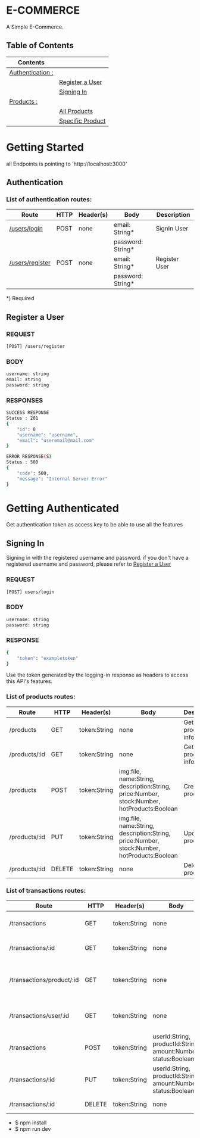 # E-COMMERCE

A Simple E-Commerce.

## Table of Contents

Contents||
-|-|
[Authentication :](#Authentication) |||
||[Register a User](#register-a-user) | 
||[Signing In](#Signing-In)|
[Products :](#Products)|
||[All Products](#register-a-user) | 
||[Specific Product](#Signing-In)|


# Getting Started
all Endpoints is pointing to 'http://localhost:3000'

## Authentication

### List of authentication routes:
Route | HTTP | Header(s) | Body | Description 
------------ | ------------- | ------------- | ------------- | ------------- 
[/users/login](#signing-in) | POST | none | email: String* | SignIn User
||||password: String*
[/users/register](#register-a-user)| POST | none | email: String* | Register User
||||password: String*

 *) Required


## Register a User
### REQUEST 

```sh
[POST] /users/register
```

### BODY
```sh
username: string
email: string
password: string
```

### RESPONSES
```sh
SUCCESS RESPONSE 
Status : 201 
{
    "id": 8
    "username": "username",
    "email": "useremail@mail.com"
}

ERROR RESPONSE(S)
Status : 500
{
    "code": 500,
    "message": "Internal Server Error"
}

```


# Getting Authenticated
Get authentication token as access key to be able to use all the features
## Signing In
Signing in with the registered username and password.
if you don't have a registered username and password, please refer to  [Register a User](#register-a-user)
### REQUEST 

```sh
[POST] users/login
```

### BODY
```sh
username: string
password: string
```

### RESPONSE
```sh
{
    "token": "exampletoken"
}
```


Use the token generated by the logging-in response as headers to access this API's features.




### List of products routes:
Route | HTTP | Header(s) | Body | Description 
------------ | ------------- | ------------- | ------------- | ------------- 
/products | GET | token:String | none | Get list of products info 
/products/:id | GET | token:String | none | Get a product info
/products | POST | token:String | img:file, name:String, description:String, price:Number, stock:Number, hotProducts:Boolean | Create a product
/products/:id | PUT | token:String | img:file, name:String, description:String, price:Number, stock:Number, hotProducts:Boolean | Update a product
/products/:id | DELETE | token:String | none | Delete a product

### List of transactions routes:
Route | HTTP | Header(s) | Body | Description 
------------ | ------------- | ------------- | ------------- | ------------- 
/transactions | GET | token:String | none | Get list of transactions info 
/transactions/:id | GET | token:String | none | Get a transaction info
/transactions/product/:id | GET | token:String | none | Get a transaction info search by productId
/transactions/user/:id | GET | token:String | none | Get a transaction info search by userId
/transactions | POST | token:String | userId:String, productId:String, amount:Number, status:Boolean | Create a product
/transactions/:id | PUT | token:String | userId:String, productId:String, amount:Number, status:Boolean | Update a product
/transactions/:id | DELETE | token:String | none | Delete a transaction


* $ npm install
* $ npm run dev